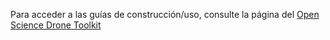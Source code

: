 Para acceder a las guías de construcción/uso, consulte la página del [Open Science Drone Toolkit](https://vuela.cc/toolkit)
